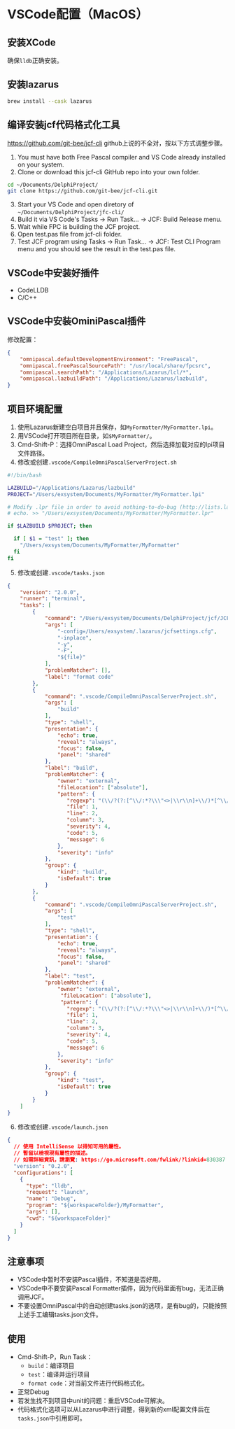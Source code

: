 # VSCode配置（MacOS）

## 安装XCode
确保`lldb`正确安装。

## 安装lazarus
```bash
brew install --cask lazarus
```

## 编译安装jcf代码格式化工具
https://github.com/git-bee/jcf-cli
github上说的不全对，按以下方式调整步骤。
1. You must have both Free Pascal compiler and VS Code already installed on your system.
2. Clone or download this jcf-cli GitHub repo into your own folder.
```bash
cd ~/Documents/DelphiProject/
git clone https://github.com/git-bee/jcf-cli.git
```
3. Start your VS Code and open diretory of `~/Documents/DelphiProject/jfc-cli/`
4. Build it via VS Code's Tasks → Run Task... → JCF: Build Release menu.
5. Wait while FPC is building the JCF project.
6. Open test.pas file from jcf-cli folder.
7. Test JCF program using Tasks → Run Task... → JCF: Test CLI Program menu and you should see the result in the test.pas file.

## VSCode中安装好插件
- CodeLLDB
- C/C++

## VSCode中安装OminiPascal插件
修改配置：
```json
{
    "omnipascal.defaultDevelopmentEnvironment": "FreePascal",
    "omnipascal.freePascalSourcePath": "/usr/local/share/fpcsrc",
    "omnipascal.searchPath": "/Applications/Lazarus/lcl/*",
    "omnipascal.lazbuildPath": "/Applications/Lazarus/lazbuild",
}
```

## 项目环境配置
1. 使用Lazarus新建空白项目并且保存，如`MyFormatter/MyFormatter.lpi`。
2. 用VSCode打开项目所在目录，如`$MyFormatter/`。
3. Cmd-Shift-P：选择OmniPascal Load Project，然后选择加载对应的lpi项目文件路径。 
4. 修改或创建`.vscode/CompileOmniPascalServerProject.sh`
```bash
#!/bin/bash

LAZBUILD="/Applications/Lazarus/lazbuild"
PROJECT="/Users/exsystem/Documents/MyFormatter/MyFormatter.lpi"

# Modify .lpr file in order to avoid nothing-to-do-bug (http://lists.lazarus.freepascal.org/pipermail/lazarus/2016-February/097554.html)
# echo. >> "/Users/exsystem/Documents/MyFormatter/MyFormatter.lpr"

if $LAZBUILD $PROJECT; then

  if [ $1 = "test" ]; then
    "/Users/exsystem/Documents/MyFormatter/MyFormatter" 
  fi
fi
```
5. 修改或创建`.vscode/tasks.json`
```json
{
    "version": "2.0.0",
    "runner": "terminal",
    "tasks": [
        {
            "command": "/Users/exsystem/Documents/DelphiProject/jcf/JCF",
            "args": [
                "-config=/Users/exsystem/.lazarus/jcfsettings.cfg",
                "-inplace",
                "-y",
                "-F",
                "${file}"
            ],
            "problemMatcher": [],
            "label": "format code"
        },
        {
            "command": ".vscode/CompileOmniPascalServerProject.sh",
            "args": [
                "build"
            ],
            "type": "shell",
            "presentation": {
                "echo": true,
                "reveal": "always",
                "focus": false,
                "panel": "shared"
            },
            "label": "build",
            "problemMatcher": {
                "owner": "external",
                "fileLocation": ["absolute"],
                "pattern": {
                   "regexp": "(\\/?(?:[^\\/:*?\\\"<>|\\r\\n]+\\/)*[^\\/\\s\\(:*?\\\"<>|\\r\\n]*)\\((\\d+),(\\d+)\\)\\s.*(Fatal|Error|Warning|Hint|Note):\\s\\((\\d+)\\)\\s(.*)$",
                   "file": 1,
                   "line": 2,
                   "column": 3,
                   "severity": 4,
                   "code": 5,
                   "message": 6
                },
                "severity": "info"
            },
            "group": {
                "kind": "build",
                "isDefault": true
            }
        },
        {
            "command": ".vscode/CompileOmniPascalServerProject.sh",
            "args": [
                "test"
            ],
            "type": "shell",
            "presentation": {
                "echo": true,
                "reveal": "always",
                "focus": false,
                "panel": "shared"
            },
            "label": "test",
            "problemMatcher": {
                "owner": "external",
                 "fileLocation": ["absolute"],
                 "pattern": {
                   "regexp": "(\\/?(?:[^\\/:*?\\\"<>|\\r\\n]+\\/)*[^\\/\\s\\(:*?\\\"<>|\\r\\n]*)\\((\\d+),(\\d+)\\)\\s.*(Fatal|Error|Warning|Hint|Note):\\s\\((\\d+)\\)\\s(.*)$",
                   "file": 1,
                   "line": 2,
                   "column": 3,
                   "severity": 4,
                   "code": 5,
                   "message": 6
                },
                "severity": "info"
            },
            "group": {
                "kind": "test",
                "isDefault": true
            }
        }
    ]
}
```
6. 修改或创建`.vscode/launch.json`
```json
{
  // 使用 IntelliSense 以得知可用的屬性。
  // 暫留以檢視現有屬性的描述。
  // 如需詳細資訊，請瀏覽: https://go.microsoft.com/fwlink/?linkid=830387
  "version": "0.2.0",
  "configurations": [
    {
      "type": "lldb",
      "request": "launch",
      "name": "Debug",
      "program": "${workspaceFolder}/MyFormatter",
      "args": [],
      "cwd": "${workspaceFolder}"
    }
  ]
}
```

## 注意事项
- VSCode中暂时不安装Pascal插件，不知道是否好用。
- VSCode中不要安装Pascal Formatter插件，因为代码里面有bug，无法正确调用JCF。
- 不要设置OmniPascal中的自动创建tasks.json的选项，是有bug的，只能按照上述手工编辑tasks.json文件。

## 使用
- Cmd-Shift-P，Run Task：
  - `build`：编译项目
  - `test`：编译并运行项目
  - `format code`：对当前文件进行代码格式化。
- 正常Debug
- 若发生找不到项目中unit的问题：重启VSCode可解决。
- 代码格式化选项可以从Lazarus中进行调整，得到新的xml配置文件后在`tasks.json`中引用即可。